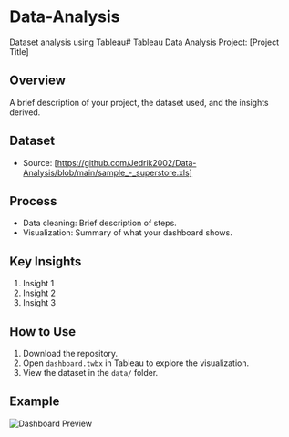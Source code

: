 # Data-Analysis
Dataset analysis using Tableau# Tableau Data Analysis Project: [Project Title]

## Overview
A brief description of your project, the dataset used, and the insights derived.

## Dataset
- Source: [https://github.com/Jedrik2002/Data-Analysis/blob/main/sample_-_superstore.xls]


## Process
- Data cleaning: Brief description of steps.
- Visualization: Summary of what your dashboard shows.

## Key Insights
1. Insight 1
2. Insight 2
3. Insight 3

## How to Use
1. Download the repository.
2. Open `dashboard.twbx` in Tableau to explore the visualization.
3. View the dataset in the `data/` folder.

## Example
![Dashboard Preview](images/dashboard.png)

